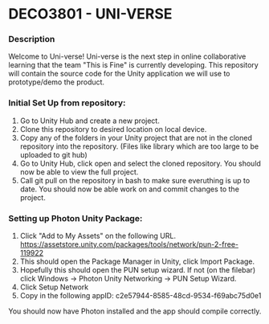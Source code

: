 # DECO3801 - UNI-VERSE
### Description
Welcome to Uni-verse! Uni-verse is the next step in online collaborative learning that the team "This is Fine" is currently developing. This repository will contain the source code for the Unity application we will use to prototype/demo the product. 
### Initial Set Up from repository:
1. Go to Unity Hub and create a new project. 
2. Clone this repository to desired location on local device. 
3. Copy any of the folders in your Unity project that are not in the cloned repository into the repository. (Files like library which are too large to be uploaded to git hub)
4. Go to Unity Hub, click open and select the cloned repository. You should now be able to view the full project. 
5. Call git pull on the repository in bash to make sure everuthing is up to date. You should now be able work on and commit changes to the project. 

### Setting up Photon Unity Package:
1. Click "Add to My Assets" on the following URL. https://assetstore.unity.com/packages/tools/network/pun-2-free-119922
2. This should open the Package Manager in Unity, click Import Package.
3. Hopefully this should open the PUN setup wizard. If not (on the filebar) click Windows -> Photon Unity Networking -> PUN Setup Wizard.
4. Click Setup Network
5. Copy in the following appID: c2e57944-8585-48cd-9534-f69abc75d0e1

You should now have Photon installed and the app should compile correctly.
